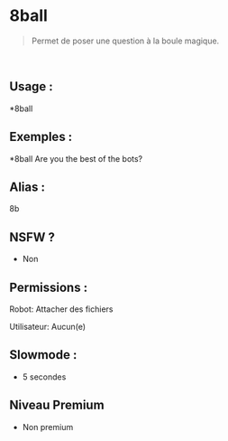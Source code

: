 # 8ball

> Permet de poser une question à la boule magique.

<br>

## Usage :

*8ball <votre question>

## Exemples :

*8ball Are you the best of the bots?

## Alias :

8b

## NSFW ?

- Non

## Permissions :

Robot: Attacher des fichiers
<br>

Utilisateur: Aucun(e)

## Slowmode :

- 5 secondes

## Niveau Premium

- Non premium